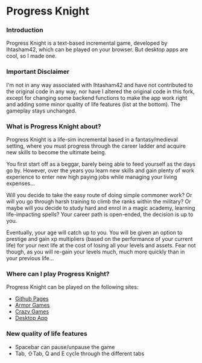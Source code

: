 # Progress Knight

### Introduction
Progress Knight is a text-based incremental game, developed by Ihtasham42, which can be played on your browser. But desktop apps are cool, so I made one.

### Important Disclaimer
I'm not in any way associated with Ihtasham42 and have not contributed to the original code in any way, nor have I altered the original code in this fork, except for changing some backend functions to make the app work right and adding some minor quality of life features (list at the bottom). The gameplay stays unchanged.

### What is Progress Knight about?
Progress Knight is a life-sim incremental based in a fantasy/medieval setting, where you must progress through the career ladder and acquire new skills to become the ultimate being.

You first start off as a beggar, barely being able to feed yourself as the days go by. However, over the years you learn new skills and gain plenty of work experience to enter new high paying jobs while managing your living expenses...

Will you decide to take the easy route of doing simple commoner work? Or will you go through harsh training to climb the ranks within the military? Or maybe will you decide to study hard and enrol in a magic academy, learning life-impacting spells? Your career path is open-ended, the decision is up to you.

Eventually, your age will catch up to you. You will be given an option to prestige and gain xp multipliers (based on the performance of your current life) for your next life at the cost of losing all your levels and assets. Fear not though, as you will re-gain your levels much, much more quickly than in your previous life...

### Where can I play Progress Knight?
Progress Knight can be played on the following sites:  
- [Github Pages](https://ihtasham42.github.io/progress-knight/)  
- [Armor Games](https://armorgames.com/progress-knight-game/19095)
- [Crazy Games](https://www.crazygames.com/game/progress-knight)
- [Desktop App](https://github.com/aragocz/progress-knight-desktop/releases/tag/Release)

### New quality of life features
- Spacebar can pause/unpause the game
- Tab, ⇧Tab, Q and E cycle through the different tabs